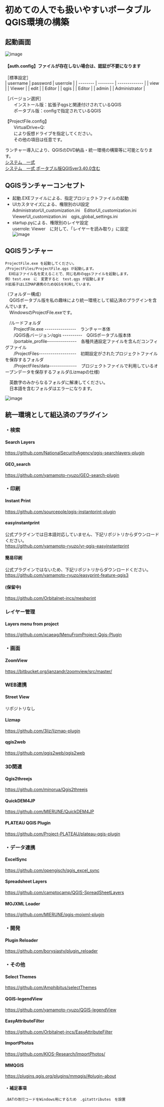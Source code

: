 # 初めての人でも扱いやすいポータブルQGIS環境の構築

## 起動画面

![image](https://github.com/user-attachments/assets/ea4196c0-be51-47d9-888a-45811f3e2024)

#### 【auth.config】ファイルが存在しない場合は、認証が不要になります

［標準設定］  
| username | password | userrole      |
| -------- | -------- | ------------- |
| view     |          | Viewer        |
| edit     |          | Editor        |
| qgis     |          | Editor        |
| admin    |          | Administrator |

［バージョン選択］   
　　インストール版：拡張子qgsと関連付けされているQGIS  
　　ポータブル版：configで指定されているQGIS  

【ProjectFile.config】  
　　VirtualDrive=Q:  
　　により仮想ドライブを指定してください。  
　　その他の項目は任意です。  

  ランチャー導入により、QGISのDVD納品・統一環境の構築等に可能となります。  
  [システム　一式](https://github.com/yamamoto-ryuzo/yr-qgis-launcher/releases/tag/v1.0.0)  
  [システム　一式 ポータブル版QGISver3.40.0含む](https://1drv.ms/u/c/cbbfeab49e70546f/Ebzf1zbg_YtPmk5HhNcgucwBjvGbzWgQOB32wNkI3fa2jA?e=bO8S1W)  

## QGISランチャーコンセプト

- 起動.EXEファイルによる、指定プロジェクトファイルの起動  
- UIカスタマイズによる、権限別のUI設定  
  AdministratorUI_customization.ini　EditorUI_customization.ini　ViewerUI_customization.ini　qgis_global_settings.ini  
- startup.pyによる、権限別のレイヤ設定  
  userrole: Viewer　に対して、「レイヤーを読み取り」に設定  
  ![image](https://github.com/user-attachments/assets/20c4a48d-7de1-49c4-9e45-f1da5e1fd8af)  

## QGISランチャー

    ProjectFile.exe を起動してください。  
    /ProjectFiles/ProjectFile.qgs が起動します。  
    　EXEはファイル名を変えることで、同じ名称のqgsファイルを起動します。  
    例）test.exe　に　変更すると　test.qgs が起動します  
    ※拡張子はLIZMAP連携のためQGSを利用しています。  

（フォルダー構成）  
　QGISポータブル版を私の趣味により統一環境として組込済のプラグインを含んでいます。    
　WindowsのProjectFile.exeです。  

　/ルードフォルダ  
　　ProjectFile.exe ----------------　ランチャー本体  
　　/QGIS各バージョン/qgis ----------　QGISポータブル版本体  
　　/portable_profile---------------　各種共通設定ファイルを含んだコンフィグファイル  
　　/ProjectFiles-------------------　初期設定がされたプロジェクトファイルを保存するフォルダ  
　　/ProjectFiles/data--------------　プロジェクトファイルで利用しているオープンデータを保存するフォルダ(Lizmapの仕様)  

　英数字のみからなるフォルダに解凍してください。  
　日本語を含むフォルダはエラーになります。  

![image](https://github.com/yamamoto-ryuzo/yr-qgis-portable-launcher2/assets/86514652/177ffbe3-654d-4d22-9f70-add09bcf0323)

## 統一環境として組込済のプラグイン
### ・検索
#### Search Layers
https://github.com/NationalSecurityAgency/qgis-searchlayers-plugin  
#### GEO_search
https://github.com/yamamoto-ryuzo/GEO-search-plugin  
### ・印刷
#### Instant Print
https://github.com/sourcepole/qgis-instantprint-plugin  
#### easyinstantprint  
公式プラグインでは日本語対応していません、下記リポジトリからダウンロードください。  
https://github.com/yamamoto-ryuzo/yr-qgis-easyinstantprint  
#### 簡易印刷
公式プラグインではないため、下記リポジトリからダウンロードください。  
https://github.com/yamamoto-ryuzo/easyprint-feature-qgis3  
#### (保留中)
https://github.com/Orbitalnet-incs/meshprint  
### レイヤー管理
#### Layers menu from project
https://github.com/xcaeag/MenuFromProject-Qgis-Plugin  
### ・画面
#### ZoomView
https://bitbucket.org/janzandr/zoomview/src/master/  
### WEB連携
#### Street View
リポジトリなし  
#### Lizmap
https://github.com/3liz/lizmap-plugin  
#### qgis2web
https://github.com/qgis2web/qgis2web  
### 3D関連  
#### Qgis2threejs
https://github.com/minorua/Qgis2threejs  
#### QuickDEM4JP  
https://github.com/MIERUNE/QuickDEM4JP  
#### PLATEAU QGIS Plugin
https://github.com/Project-PLATEAU/plateau-qgis-plugin  
### ・データ連携
#### ExcelSync
https://github.com/opengisch/qgis_excel_sync  
#### Spreadsheet Layers
https://github.com/camptocamp/QGIS-SpreadSheetLayers  
#### MOJXML Loader
https://github.com/MIERUNE/qgis-mojxml-plugin  
### ・開発 
#### Plugin Reloader
https://github.com/borysiasty/plugin_reloader  
### ・その他  
#### Select Themes
https://github.com/Amphibitus/selectThemes  
#### QGIS-legendView
https://github.com/yamamoto-ryuzo/QGIS-legendView  
#### EasyAttributeFilter
https://github.com/Orbitalnet-incs/EasyAttributeFilter  
#### ImportPhotos  
https://github.com/KIOS-Research/ImportPhotos/  
#### MMQGIS
[https://plugins.qgis.org/plugins/mmqgis/#plugin-about ](https://michaelminn.com/linux/mmqgis/)  
#### ・補足事項  
    .BATの改行コードをWindows用にするため　.gitattributes　を設置    

    
